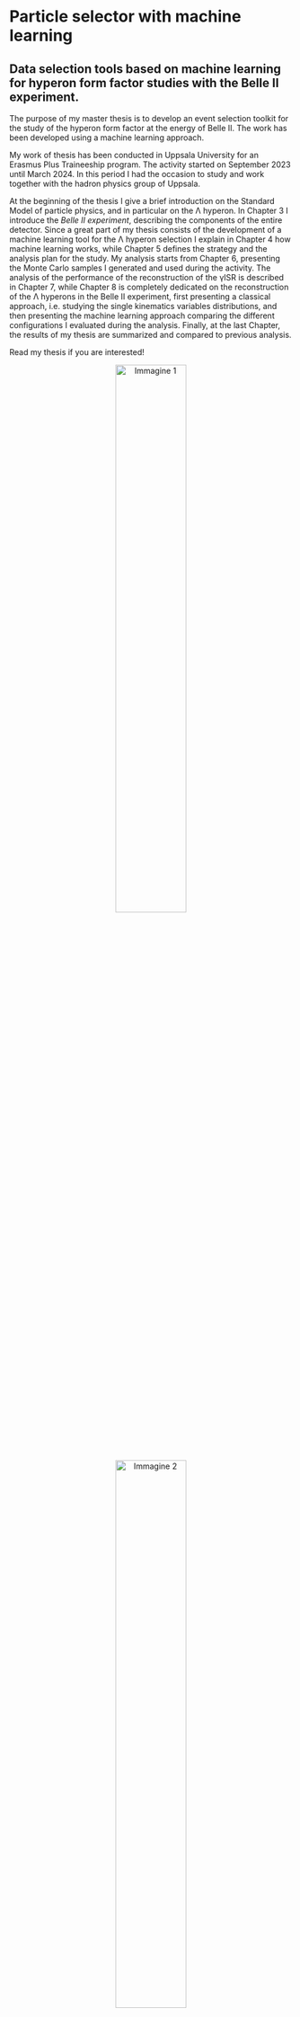 # Particle selector with machine learning

## Data selection tools based on machine learning for hyperon form factor studies with the Belle II experiment.

The purpose of my master thesis is to develop an event selection toolkit for the study of the hyperon form factor at the energy of Belle II.
The work has been developed using a machine learning approach. 

My work of thesis has been conducted in Uppsala University for an Erasmus Plus Traineeship program. The activity started on September 2023 until March 2024.
In this period I had the occasion to study and work together with the hadron physics group of Uppsala. 

At the beginning of the thesis I give a brief introduction on the Standard Model of particle physics, and in particular on the Λ hyperon. In Chapter 3
I introduce the *Belle II experiment*, describing the components of the entire detector. Since a great part of my thesis consists of the development of a
machine learning tool for the Λ hyperon selection I explain in Chapter 4 how machine learning works, while Chapter 5 defines the strategy and 
the analysis plan for the study. My analysis starts from Chapter 6, presenting the Monte Carlo samples I generated and used during the activity. The analysis
of the performance of the reconstruction of the γISR is described in Chapter 7, while Chapter 8 is completely dedicated on the reconstruction of the
Λ hyperons in the Belle II experiment, first presenting a classical approach, i.e. studying the single kinematics variables distributions, and 
then presenting the machine learning approach comparing the different configurations I evaluated during the analysis. Finally, at the last Chapter, the results of my
thesis are summarized and compared to previous analysis. 

Read my thesis if you are interested!

<p align="center">
  <img src="https://github.com/user-attachments/assets/348e5870-ae98-49d4-82a7-e253fdcd53c4" alt="Immagine 1" width="50%">
  <img src="https://github.com/user-attachments/assets/c5f579f5-133d-4070-a285-8fb4d8e8cb23" alt="Immagine 2" width="50%">
</p>

